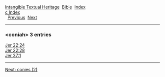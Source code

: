 [Intangible Textual Heritage](../../index)  [Bible](../index) 
[Index](index)   
[c Index](_c_)  
  [Previous](c02457)  [Next](c02459) 

------------------------------------------------------------------------

### &lt;coniah&gt; 3 entries

[Jer 22:24](../kjv/jer022.htm#024)  
[Jer 22:28](../kjv/jer022.htm#028)  
[Jer 37:1](../kjv/jer037.htm#001)  

------------------------------------------------------------------------

[Next: conies (2)](c02459)

